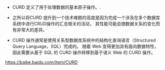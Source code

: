- CURD 定义了用于处理数据的基本原子操作。.

- 之所以将CURD 提升到一个技术难题的高度是因为完成一个涉及在多个数据库系统中进行CRUD操作的汇总相关的活动，
  其性能可能会随数据关系的变化而有非常大的差异。

- CURD 操作通常是使用关系型数据库系统中的结构化查询语言（Structured Query Language，SQL）完成的。
  随着 Web 变得更加具有面向数据特性，因此需要从基于 SQL 的 CURD 操作转移到基于语义 Web 的 CURD 操作。

https://baike.baidu.com/item/CURD
